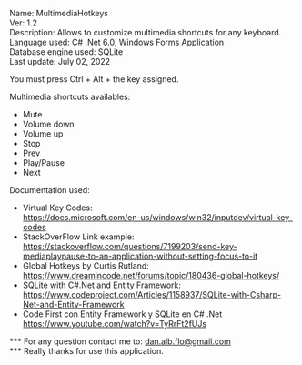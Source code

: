Name: MultimediaHotkeys  
Ver: 1.2  
Description: Allows to customize multimedia shortcuts for any keyboard.  
Language used: C# .Net 6.0, Windows Forms Application  
Database engine used: SQLite  
Last update: July 02, 2022

You must press Ctrl + Alt + the key assigned.

Multimedia shortcuts availables:  
- Mute  
- Volume down  
- Volume up  
- Stop  
- Prev  
- Play/Pause  
- Next  

Documentation used:  
* Virtual Key Codes:  
	https://docs.microsoft.com/en-us/windows/win32/inputdev/virtual-key-codes  
* StackOverFlow Link example:  
	https://stackoverflow.com/questions/7199203/send-key-mediaplaypause-to-an-application-without-setting-focus-to-it  
* Global Hotkeys by Curtis Rutland:  
	https://www.dreamincode.net/forums/topic/180436-global-hotkeys/  
* SQLite with C#.Net and Entity Framework:  
	https://www.codeproject.com/Articles/1158937/SQLite-with-Csharp-Net-and-Entity-Framework  
* Code First con Entity Framework y SQLite en C# .Net  
	https://www.youtube.com/watch?v=TyRrFt2fUJs  

*** For any question contact me to: dan.alb.flo@gmail.com  
*** Really thanks for use this application.  